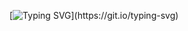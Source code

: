 [![Typing SVG](https://readme-typing-svg.herokuapp.com?font=Fira+Code&pause=1000&color=F71268&center=true&width=435&lines=comming+soon+.+.+.+.+.;Building+.+.+.+.+.+.)](https://git.io/typing-svg)

<!--
**P1xy0/P1xy0** is a ✨ _special_ ✨ repository because its `README.md` (this file) appears on your GitHub profile.

Here are some ideas to get you started:

- 🔭 I’m currently working on ...
- 🌱 I’m currently learning ...
- 👯 I’m looking to collaborate on ...
- 🤔 I’m looking for help with ...
- 💬 Ask me about ...
- 📫 How to reach me: ...
- 😄 Pronouns: ...
- ⚡ Fun fact: ...
-->
